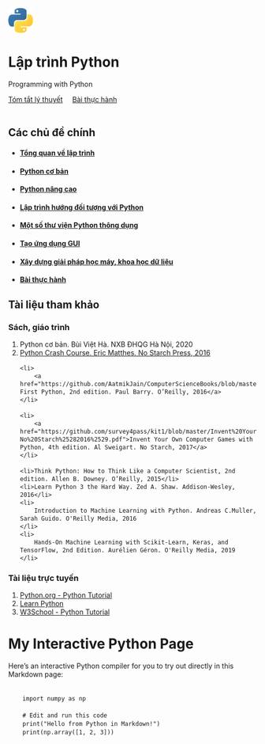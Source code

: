 <div class="text-center">
    <img src="./img/python-5-logo-png-transparent.png" width="10%">
</div>

# Lập trình Python

Programming with Python

<div class="text-center">
    <a href="topics/" class="btn btn-primary" role="button">Tóm tắt lý thuyết</a>
    &nbsp;&nbsp;&nbsp;
    <a href="labs/" class="btn btn-primary" role="button">Bài thực hành</a>
</div><br>

## Các chủ đề chính

- #### [Tổng quan về lập trình](topics/overview)

- #### [Python cơ bản](topics/python-basic/)

- #### [Python nâng cao](topics/advanced-python/)

- #### [Lập trình hướng đối tượng với Python](topics/python-oop/)

- #### [Một số thư viện Python thông dụng](#)

- #### [Tạo ứng dụng GUI](topics/gui/)

- #### [Xây dựng giải pháp học máy, khoa học dữ liệu](#)

- #### [Bài thực hành](#)
  
## Tài liệu tham khảo

### Sách, giáo trình

<ol>
    <li>Python cơ bản. Bùi Việt Hà. NXB ĐHQG Hà Nội, 2020</li>
    <li>
        <a href="https://bedford-computing.co.uk/learning/wp-content/uploads/2015/10/No.Starch.Python.Oct_.2015.ISBN_.1593276036.pdf">Python Crash Course. Eric Matthes. No Starch Press, 2016</a>
    </li>

    <li>
        <a href="https://github.com/AatmikJain/ComputerScienceBooks/blob/master/Python%20Head%20First%2C%202nd%20Edition.pdf">Head-First Python, 2nd edition. Paul Barry. O’Reilly, 2016</a>
    </li>

    <li>
        <a href="https://github.com/survey4pass/kit1/blob/master/Invent%20Your%20Own%20Computer%20Games%20with%20Python-No%20Starch%25282016%2529.pdf">Invent Your Own Computer Games with Python, 4th edition. Al Sweigart. No Starch, 2017</a>
    </li>

    <li>Think Python: How to Think Like a Computer Scientist, 2nd edition. Allen B. Downey. O’Reilly, 2015</li>
    <li>Learn Python 3 the Hard Way. Zed A. Shaw. Addison-Wesley, 2016</li>
    <li>
        Introduction to Machine Learning with Python. Andreas C.Muller, Sarah Guido. O'Reilly Media, 2016
    </li>
    <li>
        Hands-On Machine Learning with Scikit-Learn, Keras, and TensorFlow, 2nd Edition. Aurélien Géron. O'Reilly Media, 2019
    </li>
</ol>

### Tài liệu trực tuyến

<ol>
<li><a href="https://docs.python.org/3/tutorial/">Python.org - Python Tutorial</a>
<li><a href="https://www.learnpython.org/">Learn Python</a>
<li><a href="https://www.w3schools.com/python/">W3School - Python Tutorial</a>
</ol>

# My Interactive Python Page

Here’s an interactive Python compiler for you to try out directly in this Markdown page:

<script type="text/javascript" src="//cdn.datacamp.com/dcl-react.js.gz"></script>

<div data-datacamp-exercise data-lang="python" data-height="400">
  <code data-type="pre-exercise-code">
    import numpy as np
  </code>
  <code data-type="sample-code">
    # Edit and run this code
    print("Hello from Python in Markdown!")
    print(np.array([1, 2, 3]))
  </code>
</div>

